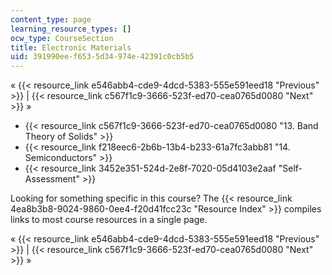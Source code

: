 ```yaml
---
content_type: page
learning_resource_types: []
ocw_type: CourseSection
title: Electronic Materials
uid: 391990ee-f653-5d34-974e-42391c0cb5b5
---
```


« {{< resource_link e546abb4-cde9-4dcd-5383-555e591eed18 "Previous" >}} | {{< resource_link c567f1c9-3666-523f-ed70-cea0765d0080 "Next" >}} »

*   {{< resource_link c567f1c9-3666-523f-ed70-cea0765d0080 "13\. Band Theory of Solids" >}}
*   {{< resource_link f218eec6-2b6b-13b4-b233-61a7fc3abb81 "14\. Semiconductors" >}}
*   {{< resource_link 3452e351-524d-2e8f-7020-05d4103e2aaf "Self-Assessment" >}}

Looking for something specific in this course? The {{< resource_link 4ea8b3b8-9024-9860-0ee4-f20d41fcc23c "Resource Index" >}} compiles links to most course resources in a single page.

« {{< resource_link e546abb4-cde9-4dcd-5383-555e591eed18 "Previous" >}} | {{< resource_link c567f1c9-3666-523f-ed70-cea0765d0080 "Next" >}} »